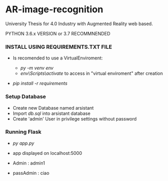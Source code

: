 # AR-image-recognition
University Thesis for 4.0 Industry with Augmented Reality web based.

PYTHON 3.6.x VERSION or 3.7 RECOMMNENDED

### INSTALL USING REQUIREMENTS.TXT FILE  
* Is recomended to use a VirtualEnviroment:
  * *py -m venv env*
  * *env\Scripts\activate*  to access in "virtual enviroment" after creation

* *pip install -r requirements*

### Setup Database

* Create new Database named arsistant
* Import *db.sql* into arsistant database
* Create 'admin' User in privilege settings without password


### Running Flask

* *py app.py*

* app displayed on localhost:5000

* Admin : admin1
* passAdmin : ciao
